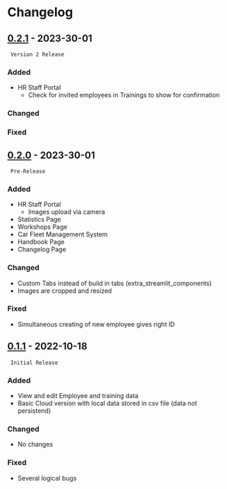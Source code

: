 # Changelog

## [0.2.1](https://github.com/DrBenjamin/HRStaffPortal) - 2023-30-01

``` Version 2 Release```

### Added
* HR Staff Portal
    * Check for invited employees in Trainings to show for confirmation

### Changed


### Fixed


## [0.2.0](https://github.com/DrBenjamin/HRStaffPortal/compare/v0.1.1...v0.2.0) - 2023-30-01

``` Pre-Release```

### Added
* HR Staff Portal
    * Images upload via camera
* Statistics Page
* Workshops Page
* Car Fleet Management System
* Handbook Page
* Changelog Page

### Changed
* Custom Tabs instead of build in tabs (extra_streamlit_components)
* Images are cropped and resized

### Fixed
* Simultaneous creating of new employee gives right ID 



## [0.1.1](https://github.com/DrBenjamin/HRStaffPortal/compare/v0.1.1...v0.1.1) - 2022-10-18

``` Initial Release```

### Added
* View and edit Employee and training data
* Basic Cloud version with local data stored in csv file (data not persistend)

### Changed
* No changes

### Fixed
* Several logical bugs